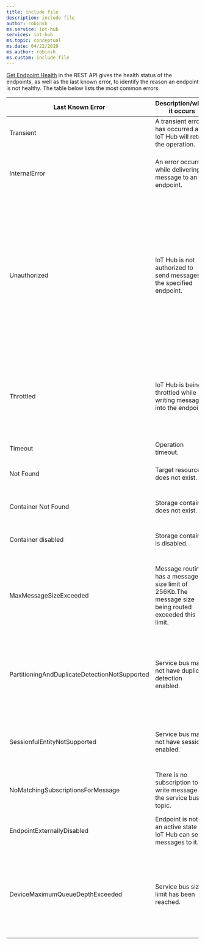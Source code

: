 ```yaml
---
title: include file
description: include file
author: robinsh
ms.service: iot-hub
services: iot-hub
ms.topic: conceptual
ms.date: 04/22/2019
ms.author: robinsh
ms.custom: include file
---
```

[Get Endpoint Health](/rest/api/iothub/iothubresource/getendpointhealth#iothubresource_getendpointhealth) in the REST API gives the health status of the endpoints, as well as the last known error, to identify the reason an endpoint is not healthy. The table below lists the most common errors.

|Last Known Error|Description/when it occurs|Possible Mitigation|
|-----|-----|-----|
|Transient|A transient error has occurred and IoT Hub will retry the operation.|Observe [routes resource logs](../articles/iot-hub/monitor-iot-hub-reference.md#routes).|
|InternalError|An error occurred while delivering a message to an endpoint.|This is an internal exception but also observe the [routes resource logs](../articles/iot-hub/monitor-iot-hub-reference.md#routes).|
|Unauthorized|IoT Hub is not authorized to send messages to the specified endpoint.|Validate that the connection string is up to date for the endpoint. If it has changed, consider an update on your IoT Hub. If the endpoint uses managed identity, check that the IoT Hub principal has the required permissions on the target.|
|Throttled|IoT Hub is being throttled while writing messages into the endpoint.|Review the throttle limits for the affected endpoint. Modify configurations for the endpoint to scale up if needed.|
|Timeout|Operation timeout.|Retry the operation.|
|Not Found|Target resource does not exist.|Ensure that the target resource exists.|
|Container Not Found|Storage container does not exist.|Ensure the storage container exists.|
|Container disabled|Storage container is disabled.|Ensure the storage container is enabled.|
|MaxMessageSizeExceeded|Message routing has a message size limit of 256Kb.The message size being routed exceeded this limit.|Check if message size can be reduced by using fewer application properties or fewer message enrichments.|
|PartitioningAndDuplicateDetectionNotSupported|Service bus may not have duplicate detection enabled.|Disable duplicate detection from Service Bus or consider using an entity without duplicate detection.|
|SessionfulEntityNotSupported|Service bus may not have sessions enabled.|Disable session from Service Bus or consider using an entity without sessions.|
|NoMatchingSubscriptionsForMessage|There is no subscription to write message on the service bus topic.|Create a subscription for IoT Hub messages to be routed to.|
|EndpointExternallyDisabled|Endpoint is not in an active state so IoT Hub can send messages to it.|Enable the endpoint to bring it back to active state.|
|DeviceMaximumQueueDepthExceeded|Service bus size limit has been reached.|Consider removing messages from the target Event Hubs to allow new messages to be ingested into the Event Hubs.|